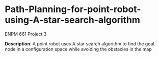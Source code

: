 # Path-Planning-for-point-robot-using-A-star-search-algorithm
ENPM 661 Project 3

**Description**: A point robot uses A star search algorithm to find the goal node in a configuration space while avoiding the obstacles in the map
